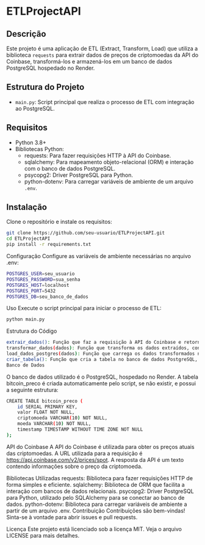 # ETLProjectAPI

## Descrição
Este projeto é uma aplicação de ETL (Extract, Transform, Load) que utiliza a biblioteca `requests` para extrair dados de preços de criptomoedas da API do Coinbase, transformá-los e armazená-los em um banco de dados PostgreSQL hospedado no Render.

## Estrutura do Projeto
- `main.py`: Script principal que realiza o processo de ETL com integração ao PostgreSQL.

## Requisitos
- Python 3.8+
- Bibliotecas Python:
  - requests: Para fazer requisições HTTP à API do Coinbase.
  - sqlalchemy: Para mapeamento objeto-relacional (ORM) e interação com o banco de dados PostgreSQL.
  - psycopg2: Driver PostgreSQL para Python.
  - python-dotenv: Para carregar variáveis de ambiente de um arquivo `.env`.

## Instalação
Clone o repositório e instale os requisitos:
```sh
git clone https://github.com/seu-usuario/ETLProjectAPI.git
cd ETLProjectAPI
pip install -r requirements.txt
```

Configuração
Configure as variáveis de ambiente necessárias no arquivo .env:
```sh
POSTGRES_USER=seu_usuario
POSTGRES_PASSWORD=sua_senha
POSTGRES_HOST=localhost
POSTGRES_PORT=5432
POSTGRES_DB=seu_banco_de_dados
```
Uso
Execute o script principal para iniciar o processo de ETL:
```sh
python main.py
```
Estrutura do Código
```sh
extrair_dados(): Função que faz a requisição à API do Coinbase e retorna os dados em formato de texto.
transformar_dados(dados): Função que transforma os dados extraídos, convertendo-os para o formato necessário.
load_dados_postgres(dados): Função que carrega os dados transformados no banco de dados PostgreSQL.
criar_tabela(): Função que cria a tabela no banco de dados PostgreSQL, se ela não existir.
Banco de Dados
```
O banco de dados utilizado é o PostgreSQL, hospedado no Render. A tabela bitcoin_preco é criada automaticamente pelo script, se não existir, e possui a seguinte estrutura:
```sh
CREATE TABLE bitcoin_preco (
    id SERIAL PRIMARY KEY,
    valor FLOAT NOT NULL,
    criptomoeda VARCHAR(10) NOT NULL,
    moeda VARCHAR(10) NOT NULL,
    timestamp TIMESTAMP WITHOUT TIME ZONE NOT NULL
);
```

API do Coinbase
A API do Coinbase é utilizada para obter os preços atuais das criptomoedas. A URL utilizada para a requisição é https://api.coinbase.com/v2/prices/spot. A resposta da API é um texto contendo informações sobre o preço da criptomoeda.

Bibliotecas Utilizadas
requests: Biblioteca para fazer requisições HTTP de forma simples e eficiente.
sqlalchemy: Biblioteca de ORM que facilita a interação com bancos de dados relacionais.
psycopg2: Driver PostgreSQL para Python, utilizado pelo SQLAlchemy para se conectar ao banco de dados.
python-dotenv: Biblioteca para carregar variáveis de ambiente a partir de um arquivo .env.
Contribuição
Contribuições são bem-vindas! Sinta-se à vontade para abrir issues e pull requests.

Licença
Este projeto está licenciado sob a licença MIT. Veja o arquivo LICENSE para mais detalhes.
